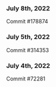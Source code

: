 ### July 8th, 2022

Commit #178874

### July 5th, 2022

Commit #314353


### July 4th, 2022

Commit #72281
